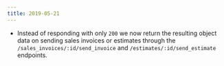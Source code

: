 ```yaml
---
title: 2019-05-21
---
```

* Instead of responding with only `200` we now return the resulting object data on sending sales invoices or estimates through the `/sales_invoices/:id/send_invoice` and `/estimates/:id/send_estimate` endpoints.
